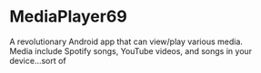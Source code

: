 # MediaPlayer69

A revolutionary Android app that can view/play various media.<br>
Media include Spotify songs, YouTube videos, and songs in your device...sort of
